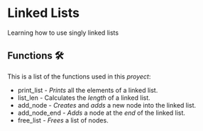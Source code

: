 # Linked Lists

Learning how to use singly linked lists

## Functions :hammer_and_wrench:

This is a list of the functions used in this _proyect_:
* print_list   - _Prints_ all the elements of a linked list.
* list_len     - Calculates the _length_ of a linked list.
* add_node     - _Creates_ and _adds_ a new node into the linked list.
* add_node_end - _Adds_ a node at the _end_ of the linked list.
* free_list    - _Frees_ a list of nodes.  
